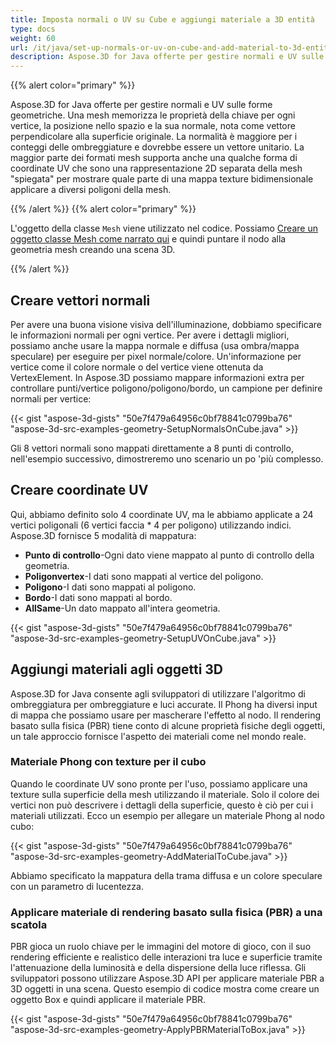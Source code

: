```yaml
---
title: Imposta normali o UV su Cube e aggiungi materiale a 3D entità
type: docs
weight: 60
url: /it/java/set-up-normals-or-uv-on-cube-and-add-material-to-3d-entities/
description: Aspose.3D for Java offerte per gestire normali e UV sulle forme geometriche. Una mesh memorizza le proprietà della chiave per ogni vertice, la posizione nello spazio e la sua normale, nota come vettore perpendicolare alla superficie originale. La normalità è maggiore per i conteggi delle ombreggiature e dovrebbe essere un vettore unitario. La maggior parte dei formati mesh supporta anche una qualche forma di coordinate UV che sono una rappresentazione 2D separata della mesh "spiegata" per mostrare quale parte di una mappa texture bidimensionale applicare a diversi poligoni della mesh.
---
```

{{% alert color="primary" %}}

Aspose.3D for Java offerte per gestire normali e UV sulle forme geometriche. Una mesh memorizza le proprietà della chiave per ogni vertice, la posizione nello spazio e la sua normale, nota come vettore perpendicolare alla superficie originale. La normalità è maggiore per i conteggi delle ombreggiature e dovrebbe essere un vettore unitario. La maggior parte dei formati mesh supporta anche una qualche forma di coordinate UV che sono una rappresentazione 2D separata della mesh "spiegata" per mostrare quale parte di una mappa texture bidimensionale applicare a diversi poligoni della mesh.

{{% /alert %}} {{% alert color="primary" %}}

L'oggetto della classe `Mesh` viene utilizzato nel codice. Possiamo [Creare un oggetto classe Mesh come narrato qui](https://docs.aspose.com/3d/java/create-3d-mesh-and-scene/) e quindi puntare il nodo alla geometria mesh creando una scena 3D.

{{% /alert %}}
##  **Creare vettori normali**
Per avere una buona visione visiva dell'illuminazione, dobbiamo specificare le informazioni normali per ogni vertice. Per avere i dettagli migliori, possiamo anche usare la mappa normale e diffusa (usa ombra/mappa speculare) per eseguire per pixel normale/colore. Un'informazione per vertice come il colore normale o del vertice viene ottenuta da VertexElement. In Aspose.3D possiamo mappare informazioni extra per controllare punti/vertice poligono/poligono/bordo, un campione per definire normali per vertice:

{{< gist "aspose-3d-gists" "50e7f479a64956c0bf78841c0799ba76" "aspose-3d-src-examples-geometry-SetupNormalsOnCube.java" >}}


Gli 8 vettori normali sono mappati direttamente a 8 punti di controllo, nell'esempio successivo, dimostreremo uno scenario un po 'più complesso.
##  **Creare coordinate UV**
Qui, abbiamo definito solo 4 coordinate UV, ma le abbiamo applicate a 24 vertici poligonali (6 vertici faccia * 4 per poligono) utilizzando indici.
Aspose.3D fornisce 5 modalità di mappatura:

- **Punto di controllo**-Ogni dato viene mappato al punto di controllo della geometria.
- **Poligonvertex**-I dati sono mappati al vertice del poligono.
- **Poligono**-I dati sono mappati al poligono.
- **Bordo**-I dati sono mappati al bordo.
- **AllSame**-Un dato mappato all'intera geometria.



{{< gist "aspose-3d-gists" "50e7f479a64956c0bf78841c0799ba76" "aspose-3d-src-examples-geometry-SetupUVOnCube.java" >}}
##  **Aggiungi materiali agli oggetti 3D**
Aspose.3D for Java consente agli sviluppatori di utilizzare l'algoritmo di ombreggiatura per ombreggiature e luci accurate. Il Phong ha diversi input di mappa che possiamo usare per mascherare l'effetto al nodo. Il rendering basato sulla fisica (PBR) tiene conto di alcune proprietà fisiche degli oggetti, un tale approccio fornisce l'aspetto dei materiali come nel mondo reale.
###  **Materiale Phong con texture per il cubo**
Quando le coordinate UV sono pronte per l'uso, possiamo applicare una texture sulla superficie della mesh utilizzando il materiale. Solo il colore dei vertici non può descrivere i dettagli della superficie, questo è ciò per cui i materiali utilizzati. Ecco un esempio per allegare un materiale Phong al nodo cubo:

{{< gist "aspose-3d-gists" "50e7f479a64956c0bf78841c0799ba76" "aspose-3d-src-examples-geometry-AddMaterialToCube.java" >}}


Abbiamo specificato la mappatura della trama diffusa e un colore speculare con un parametro di lucentezza.
###  **Applicare materiale di rendering basato sulla fisica (PBR) a una scatola**
PBR gioca un ruolo chiave per le immagini del motore di gioco, con il suo rendering efficiente e realistico delle interazioni tra luce e superficie tramite l'attenuazione della luminosità e della dispersione della luce riflessa. Gli sviluppatori possono utilizzare Aspose.3D API per applicare materiale PBR a 3D oggetti in una scena. Questo esempio di codice mostra come creare un oggetto Box e quindi applicare il materiale PBR.

{{< gist "aspose-3d-gists" "50e7f479a64956c0bf78841c0799ba76" "aspose-3d-src-examples-geometry-ApplyPBRMaterialToBox.java" >}}
